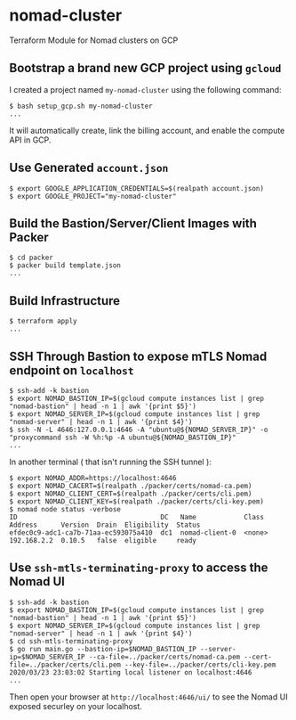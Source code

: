 # nomad-cluster

Terraform Module for Nomad clusters on GCP

## Bootstrap a brand new GCP project using `gcloud`

I created a project named `my-nomad-cluster` using the following command:

```console
$ bash setup_gcp.sh my-nomad-cluster
...
```

It will automatically create, link the billing account, and enable the compute API in GCP.

## Use Generated `account.json`

```console
$ export GOOGLE_APPLICATION_CREDENTIALS=$(realpath account.json)
$ export GOOGLE_PROJECT="my-nomad-cluster"
```

## Build the Bastion/Server/Client Images with Packer

```console
$ cd packer
$ packer build template.json
...
```

## Build Infrastructure

```consoel
$ terraform apply
...
```

## SSH Through Bastion to expose mTLS Nomad endpoint on `localhost`

```console
$ ssh-add -k bastion
$ export NOMAD_BASTION_IP=$(gcloud compute instances list | grep "nomad-bastion" | head -n 1 | awk '{print $5}')
$ export NOMAD_SERVER_IP=$(gcloud compute instances list | grep "nomad-server" | head -n 1 | awk '{print $4}')
$ ssh -N -L 4646:127.0.0.1:4646 -A "ubuntu@${NOMAD_SERVER_IP}" -o "proxycommand ssh -W %h:%p -A ubuntu@${NOMAD_BASTION_IP}"
...
```

In another terminal ( that isn't running the SSH tunnel ):

```console
$ export NOMAD_ADDR=https://localhost:4646
$ export NOMAD_CACERT=$(realpath ./packer/certs/nomad-ca.pem)
$ export NOMAD_CLIENT_CERT=$(realpath ./packer/certs/cli.pem)
$ export NOMAD_CLIENT_KEY=$(realpath ./packer/certs/cli-key.pem)
$ nomad node status -verbose
ID                                    DC   Name            Class   Address      Version  Drain  Eligibility  Status
efdec0c9-adc1-ca7b-71aa-ec593075a410  dc1  nomad-client-0  <none>  192.168.2.2  0.10.5   false  eligible     ready
```

## Use `ssh-mtls-terminating-proxy` to access the Nomad UI

```console
$ ssh-add -k bastion
$ export NOMAD_BASTION_IP=$(gcloud compute instances list | grep "nomad-bastion" | head -n 1 | awk '{print $5}')
$ export NOMAD_SERVER_IP=$(gcloud compute instances list | grep "nomad-server" | head -n 1 | awk '{print $4}')
$ cd ssh-mtls-terminating-proxy
$ go run main.go --bastion-ip=$NOMAD_BASTION_IP --server-ip=$NOMAD_SERVER_IP --ca-file=../packer/certs/nomad-ca.pem --cert-file=../packer/certs/cli.pem --key-file=../packer/certs/cli-key.pem
2020/03/23 23:03:02 Starting local listener on localhost:4646
...
```

Then open your browser at `http://localhost:4646/ui/` to see the Nomad UI exposed securley on your localhost.
